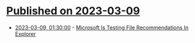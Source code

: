 # [Published on 2023-03-09](index.md)

* [2023-03-09, 01:30:00](https://tech.slashdot.org/story/23/03/08/2245211/microsoft-is-testing-file-recommendations-in-explorer?utm_source=rss1.0mainlinkanon&utm_medium=feed) - [Microsoft Is Testing File Recommendations In Explorer](https://tech.slashdot.org/story/23/03/08/2245211/microsoft-is-testing-file-recommendations-in-explorer?utm_source=rss1.0mainlinkanon&utm_medium=feed)
